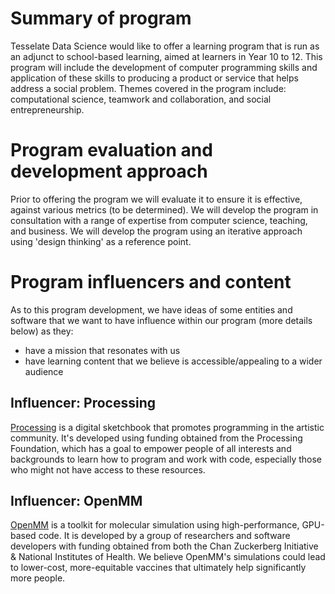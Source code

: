# Summary of program
Tesselate Data Science would like to offer a learning program that is run as an adjunct to school-based learning, aimed at learners in Year 10 to 12. This program will include the development of computer programming skills and application of these skills to producing a product or service that helps address a social problem. Themes covered in the program include: computational science, teamwork and collaboration, and social entrepreneurship.

# Program evaluation and development approach
Prior to offering the program we will evaluate it to ensure it is effective, against various metrics (to be determined). We will develop the program in consultation with a range of expertise from computer science, teaching, and business. We will develop the program using an iterative approach using 'design thinking' as a reference point.

# Program influencers and content
As to this program development, we have ideas of some entities and software that we want to have influence within our program (more details below) as they:  
- have a mission that resonates with us
- have learning content that we believe is accessible/appealing to a wider audience

## Influencer: Processing
[Processing](https://processing.org/) is a digital sketchbook that promotes programming in the artistic community. It's developed using funding obtained from the Processing Foundation, which has a goal to empower people of all interests and backgrounds to learn how to program and work with code, especially those who might not have access to these resources.

## Influencer: OpenMM
[OpenMM](https://openmm.org/) is a toolkit for molecular simulation using high-performance, GPU-based code. It is developed by a group of researchers and software developers with funding obtained from both the Chan Zuckerberg Initiative & National Institutes of Health. We believe OpenMM's simulations could lead to lower-cost, more-equitable vaccines that ultimately help significantly more people.
